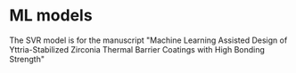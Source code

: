 # ML models
The SVR model is for the manuscript "Machine Learning Assisted Design of Yttria-Stabilized Zirconia Thermal Barrier Coatings with High Bonding Strength" 
